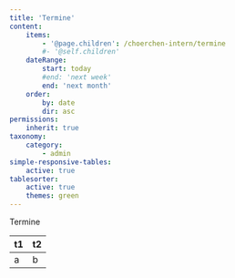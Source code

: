 ```yaml
---
title: 'Termine'
content:
    items:
        - '@page.children': /choerchen-intern/termine
        #- '@self.children'
    dateRange:
        start: today
        #end: 'next week'
        end: 'next month'
    order:
        by: date
        dir: asc
permissions:
    inherit: true
taxonomy:
    category:
        - admin
simple-responsive-tables:
    active: true
tablesorter:
    active: true
    themes: green
---
```


Termine

| t1 | t2 |
|---|----|
| a | b |
